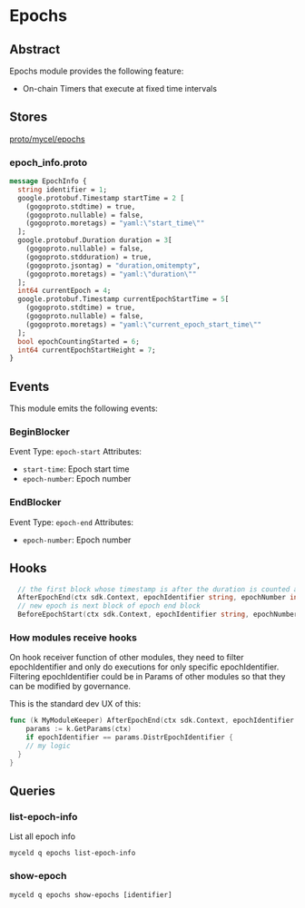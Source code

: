 # Epochs

## Abstract
Epochs module provides the following feature:
- On-chain Timers that execute at fixed time intervals

## Stores
[proto/mycel/epochs](https://github.com/mycel-domain/mycel/tree/main/proto/mycel/epochs)
### epoch_info.proto
```proto
message EpochInfo {
  string identifier = 1; 
  google.protobuf.Timestamp startTime = 2 [
    (gogoproto.stdtime) = true,
    (gogoproto.nullable) = false,
    (gogoproto.moretags) = "yaml:\"start_time\""
  ];
  google.protobuf.Duration duration = 3[
    (gogoproto.nullable) = false,
    (gogoproto.stdduration) = true,
    (gogoproto.jsontag) = "duration,omitempty",
    (gogoproto.moretags) = "yaml:\"duration\""
  ]; 
  int64 currentEpoch = 4; 
  google.protobuf.Timestamp currentEpochStartTime = 5[
    (gogoproto.stdtime) = true,
    (gogoproto.nullable) = false,
    (gogoproto.moretags) = "yaml:\"current_epoch_start_time\""
  ]; 
  bool epochCountingStarted = 6; 
  int64 currentEpochStartHeight = 7; 
}

```

## Events
This module emits the following events:

### BeginBlocker
Event Type: `epoch-start`
Attributes:
- `start-time`: Epoch start time
- `epoch-number`: Epoch number

### EndBlocker
Event Type: `epoch-end`
Attributes:
- `epoch-number`: Epoch number


## Hooks
```go
  // the first block whose timestamp is after the duration is counted as the end of the epoch
  AfterEpochEnd(ctx sdk.Context, epochIdentifier string, epochNumber int64)
  // new epoch is next block of epoch end block
  BeforeEpochStart(ctx sdk.Context, epochIdentifier string, epochNumber int64)
```

### How modules receive hooks

On hook receiver function of other modules, they need to filter epochIdentifier and only do executions for only specific epochIdentifier. Filtering epochIdentifier could be in Params of other modules so that they can be modified by governance.

This is the standard dev UX of this:
```go
func (k MyModuleKeeper) AfterEpochEnd(ctx sdk.Context, epochIdentifier string, epochNumber int64) {
    params := k.GetParams(ctx)
    if epochIdentifier == params.DistrEpochIdentifier {
    // my logic
  }
}
```

## Queries

### list-epoch-info
List all epoch info
```
myceld q epochs list-epoch-info
```

### show-epoch
```
myceld q epochs show-epochs [identifier]
```
